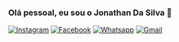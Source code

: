 ### Olá pessoal, eu sou o Jonathan Da Silva 👋
[![Instagram](https://img.shields.io/badge/Instagram-E4405F?style=for-the-badge&logo=instagram&logoColor=white)](http://instagram.com/comelier_/)
[![Facebook](https://img.shields.io/badge/Facebook-1877F2?style=for-the-badge&logo=facebook&logoColor=white)](https://m.facebook.com/profile.php/?id=100009298573090)
[![Whatsapp](https://img.shields.io/badge/WhatsApp-25D366?style=for-the-badge&logo=whatsapp&logoColor=white)](https://api.whatsapp.com/send/?phone=%2B5535988210577&text&type=phone_number&app_absent=0)
[![Gmail](https://img.shields.io/badge/Gmail-D14836?style=for-the-badge&logo=gmail&logoColor=white)](https://mail.google.com/mail/u/1/#inbox)
